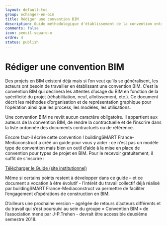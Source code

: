 ```yaml
---
layout: default-toc
group: echanger-en-bim
title: Rédiger une convention BIM
description: Guide méthodologique d'établissement de la convention entre acteurs d'un projet.
comments: false
icon: pencil-square-o
ordre: 4
status: publish
---
```


# Rédiger une convention BIM

Des projets en BIM existent déjà mais si l’on veut qu’ils se généralisent, les acteurs ont besoin de travailler en établissant une convention BIM. C’est la convention BIM qui déclinera les attentes d’usage du BIM en fonction de la spécificité du projet (réhabilitation, neuf, allotissement, etc.). Ce document décrit les méthodes d’organisation et de représentation graphique pour l’opération ainsi que les process, les modèles, les utilisations.

Une convention BIM ne revêt aucun caractère obligatoire. Il appartient aux auteurs de la convention BIM, de rendre la contractuelle et de l’inscrire dans la liste ordonnée des documents contractuels ou de référence.

Encore faut-il écrire cette convention ! buildingSMART France-Mediaconstruct a créé un guide pour vous y aider : ce n’est pas un modèle type de convention mais bien un outil d’aide à la mise en place de convention pour types de projet en BIM. Pour le recevoir gratuitement, il suffit de s’inscrire :

<a class="btn btn-info" href="http://www.mediaconstruct.fr/travaux/guide-de-convention-bim" role="button">Télécharger le Guide (site institutionnel)</a>

Même si certains points restent à développer dans ce guide – et ce document a vocation à être évolutif -  l’intérêt du travail collectif déjà réalisé par buildingSMART France-Mediaconstruct va permettre de faciliter l’engagement d’opérations de construction en BIM.

D’ailleurs une prochaine version – agrégée de retours d’acteurs différents et du travail qui s’est poursuivi au sein du groupe « Convention BIM » de l’association mené par J-P.Trehen - devrait être accessible deuxième semestre 2018.
